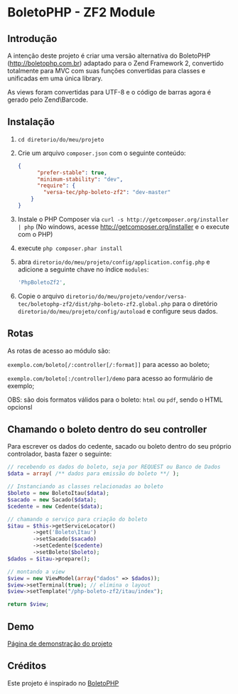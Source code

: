 BoletoPHP - ZF2 Module
=======================

Introdução
------------
A intenção deste projeto é criar uma versão alternativa do BoletoPHP (http://boletophp.com.br) adaptado
para o Zend Framework 2, convertido totalmente para MVC com suas funções convertidas para classes e unificadas 
em uma única library.

As views foram convertidas para UTF-8 e o código de barras agora é gerado pelo Zend\Barcode.  

Instalação
----------
  1. `cd diretorio/do/meu/projeto`
  2. Crie um arquivo `composer.json` com o seguinte conteúdo:

     ```json
     {
           "prefer-stable": true,
           "minimum-stability": "dev",
           "require": {
             "versa-tec/php-boleto-zf2": "dev-master"
         }
     }
     ```
  3. Instale o PHP Composer via `curl -s http://getcomposer.org/installer | php` (No windows, acesse
     http://getcomposer.org/installer e o execute com o PHP)
  4. execute `php composer.phar install`
  5. abra `diretorio/do/meu/projeto/config/application.config.php` e adicione a seguinte chave no índice `modules`: 

     ```php
     'PhpBoletoZf2',
     ```
  6. Copie o arquivo `diretorio/do/meu/projeto/vendor/versa-tec/boletophp-zf2/dist/php-boleto-zf2.global.php` para o diretório `diretorio/do/meu/projeto/config/autoload` e configure seus dados.

Rotas
-----
As rotas de acesso ao módulo são:

`exemplo.com/boleto[/:controller[/:format]]` para acesso ao boleto;

`exemplo.com/boleto[:/controller]/demo` para acesso ao formulário de exemplo;

OBS: são dois formatos válidos para o boleto: `html` ou `pdf`, sendo o HTML opcionsl


Chamando o boleto dentro do seu controller
--
Para escrever os dados do cedente, sacado ou boleto dentro do seu próprio controlador, basta fazer o seguinte:

```php
// recebendo os dados do boleto, seja por REQUEST ou Banco de Dados
$data = array( /** dados para emissão do boleto **/ ); 

// Instanciando as classes relacionadas ao boleto
$boleto = new BoletoItau($data);
$sacado = new Sacado($data);
$cedente = new Cedente($data);

// chamando o serviço para criação do boleto
$itau = $this->getServiceLocator()
        ->get('Boleto\Itau')
        ->setSacado($sacado)
        ->setCedente($cedente)
        ->setBoleto($boleto);
$dados = $itau->prepare();

// montando a view
$view = new ViewModel(array("dados" => $dados));
$view->setTerminal(true); // elimina o layout
$view->setTemplate("/php-boleto-zf2/itau/index");

return $view;
```
Demo
----
[Página de demonstração do projeto](http://phpboleto-zf2.jot.com.br/)

Créditos
--------
Este projeto é inspirado no [BoletoPHP](http://www.boletophp.com.br) 
